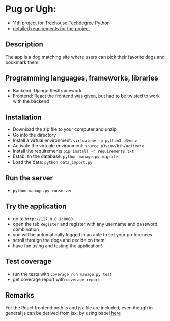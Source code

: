 # Pug or Ugh:
- 11th project for [Treehouse Techdegree Python](https://teamtreehouse.com/techdegree/python-web-development)
- [detailed requirements for the project](docs/assigment.md)

## Description
The app is a dog matching site where users can pick their favorite dogs
and bookmark them.

## Programming languages, frameworks, libraries
- Backend: Django Restframework
- Frontend: React
the frontend was given, but had to be twisted to work with the backend

## Installation
- Download the zip file to your computer and unzip
- Go into the directory
- Install a virtual environment:
    `virtualenv -p python3 p3venv`
- Activate the virtuale environment:
    `source p3venv/bin/activate`
- Install the requirements
    `pip install -r requirements.txt`
- Establish the database: `python manage.py migrate`
- Load the data: `python data_import.py`

## Run the server
- `python manage.py runserver`

## Try the application
- go to `http://127.0.0.1:8000`
- open the tab `Register` and register with any username and password combination
- you will be automatically logged in an able to set your preferences
- scroll througn the dogs and decide on them!
- have fun using and testing the application!

## Test coverage
- run the tests with `coverage run manage.py test`
- get coverage report with `coverage report`

## Remarks
For the React frontend both js and jsx file are included,
even though in general js can be derived from jsx, by using babel
[here](docs/jsx.md)
